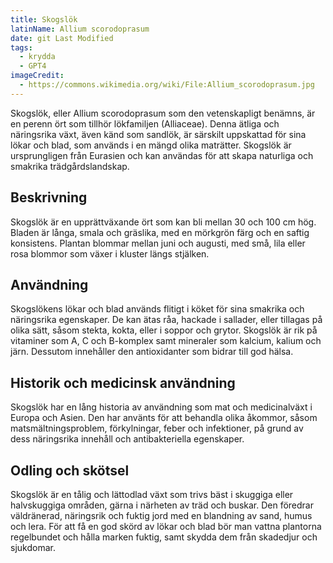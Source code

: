 ```yaml
---
title: Skogslök
latinName: Allium scorodoprasum
date: git Last Modified
tags:
  - krydda
  - GPT4
imageCredit:
  - https://commons.wikimedia.org/wiki/File:Allium_scorodoprasum.jpg
---
```


Skogslök, eller Allium scorodoprasum som den vetenskapligt benämns, är en perenn ört som tillhör lökfamiljen (Alliaceae). Denna ätliga och näringsrika växt, även känd som sandlök, är särskilt uppskattad för sina lökar och blad, som används i en mängd olika maträtter. Skogslök är ursprungligen från Eurasien och kan användas för att skapa naturliga och smakrika trädgårdslandskap.

## Beskrivning

Skogslök är en upprättväxande ört som kan bli mellan 30 och 100 cm hög. Bladen är långa, smala och gräslika, med en mörkgrön färg och en saftig konsistens. Plantan blommar mellan juni och augusti, med små, lila eller rosa blommor som växer i kluster längs stjälken.

## Användning

Skogslökens lökar och blad används flitigt i köket för sina smakrika och näringsrika egenskaper. De kan ätas råa, hackade i sallader, eller tillagas på olika sätt, såsom stekta, kokta, eller i soppor och grytor. Skogslök är rik på vitaminer som A, C och B-komplex samt mineraler som kalcium, kalium och järn. Dessutom innehåller den antioxidanter som bidrar till god hälsa.

## Historik och medicinsk användning

Skogslök har en lång historia av användning som mat och medicinalväxt i Europa och Asien. Den har använts för att behandla olika åkommor, såsom matsmältningsproblem, förkylningar, feber och infektioner, på grund av dess näringsrika innehåll och antibakteriella egenskaper.

## Odling och skötsel

Skogslök är en tålig och lättodlad växt som trivs bäst i skuggiga eller halvskuggiga områden, gärna i närheten av träd och buskar. Den föredrar väldränerad, näringsrik och fuktig jord med en blandning av sand, humus och lera. För att få en god skörd av lökar och blad bör man vattna plantorna regelbundet och hålla marken fuktig, samt skydda dem från skadedjur och sjukdomar.
